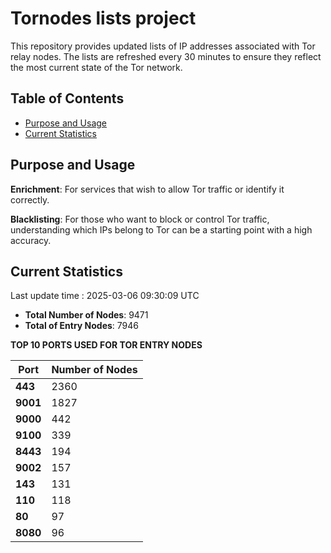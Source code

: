 # Tornodes lists project

This repository provides updated lists of IP addresses associated with Tor relay nodes. The lists are refreshed every 30 minutes to ensure they reflect the most current state of the Tor network.

## Table of Contents

- [Purpose and Usage](#purpose-and-usage)
- [Current Statistics](#current-statistics)


## Purpose and Usage

**Enrichment**: For services that wish to allow Tor traffic or identify it correctly.

**Blacklisting**: For those who want to block or control Tor traffic, understanding which IPs belong to Tor can be a starting point with a high accuracy.

## Current Statistics

Last update time : 2025-03-06 09:30:09 UTC

- **Total Number of Nodes**: 9471
- **Total of Entry Nodes**: 7946

**TOP 10 PORTS USED FOR TOR ENTRY NODES**

| **Port** | **Number of Nodes** |
|------|-----------------|
| **443**   | 2360  |
| **9001**   | 1827  |
| **9000**   | 442  |
| **9100**   | 339  |
| **8443**   | 194  |
| **9002**   | 157  |
| **143**   | 131  |
| **110**   | 118  |
| **80**   | 97  |
| **8080**   | 96  |

